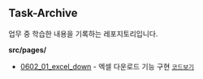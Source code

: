##  Task-Archive 

업무 중 학습한 내용을 기록하는 레포지토리입니다.

**src/pages/**
- <a href="https://task-archive.netlify.app/0602_01_excel_down">0602_01_excel_down</a> -  엑셀 다운로드 기능 구현
<a href="https://github.com/yiseo0/Task-Archive/blob/main/src/pages/0602_01_excel_down/index.js">`코드보기`</a> 
